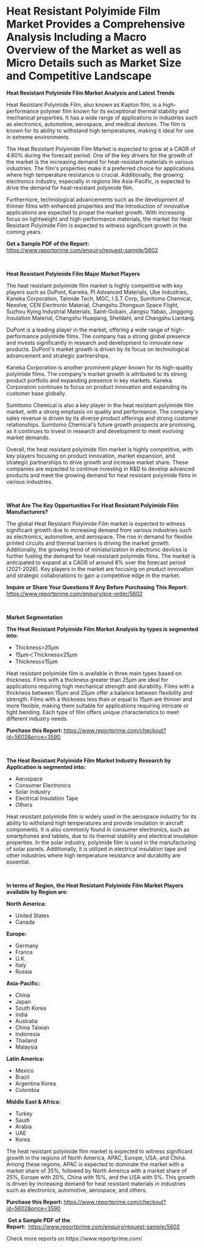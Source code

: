 <p><h1>Heat Resistant Polyimide Film Market Provides a Comprehensive Analysis Including a Macro Overview of the Market as well as Micro Details such as Market Size and Competitive Landscape</h1></p><p><strong>Heat Resistant Polyimide Film Market Analysis and Latest Trends</strong></p>
<p><p>Heat Resistant Polyimide Film, also known as Kapton film, is a high-performance polymer film known for its exceptional thermal stability and mechanical properties. It has a wide range of applications in industries such as electronics, automotive, aerospace, and medical devices. The film is known for its ability to withstand high temperatures, making it ideal for use in extreme environments.</p><p>The Heat Resistant Polyimide Film Market is expected to grow at a CAGR of 4.60% during the forecast period. One of the key drivers for the growth of the market is the increasing demand for heat-resistant materials in various industries. The film's properties make it a preferred choice for applications where high temperature resistance is crucial. Additionally, the growing electronics industry, especially in regions like Asia-Pacific, is expected to drive the demand for heat-resistant polyimide film.</p><p>Furthermore, technological advancements such as the development of thinner films with enhanced properties and the introduction of innovative applications are expected to propel the market growth. With increasing focus on lightweight and high-performance materials, the market for Heat Resistant Polyimide Film is expected to witness significant growth in the coming years.</p></p>
<p><strong>Get a Sample PDF of the Report:&nbsp;</strong> <a href="https://www.reportprime.com/enquiry/request-sample/5602">https://www.reportprime.com/enquiry/request-sample/5602</a></p>
<p>&nbsp;</p>
<p><strong>Heat Resistant Polyimide Film Major Market Players</strong></p>
<p><p>The heat resistant polyimide film market is highly competitive with key players such as DuPont, Kaneka, PI Advanced Materials, Ube Industries, Kaneka Corporation, Taimide Tech, MGC, I.S.T Corp, Sumitomo Chemical, Nexolve, CEN Electronic Material, Changshu Zhongxun Space Flight, Suzhou Kying Industrial Materials, Saint-Gobain, Jiangsu Yabao, Jinggong Insulation Material, Changshu Huaqiang, Sheldahl, and Changshu Liantang.</p><p>DuPont is a leading player in the market, offering a wide range of high-performance polyimide films. The company has a strong global presence and invests significantly in research and development to innovate new products. DuPont's market growth is driven by its focus on technological advancement and strategic partnerships.</p><p>Kaneka Corporation is another prominent player known for its high-quality polyimide films. The company's market growth is attributed to its strong product portfolio and expanding presence in key markets. Kaneka Corporation continues to focus on product innovation and expanding its customer base globally.</p><p>Sumitomo Chemical is also a key player in the heat resistant polyimide film market, with a strong emphasis on quality and performance. The company's sales revenue is driven by its diverse product offerings and strong customer relationships. Sumitomo Chemical's future growth prospects are promising, as it continues to invest in research and development to meet evolving market demands.</p><p>Overall, the heat resistant polyimide film market is highly competitive, with key players focusing on product innovation, market expansion, and strategic partnerships to drive growth and increase market share. These companies are expected to continue investing in R&D to develop advanced products and meet the growing demand for heat resistant polyimide films in various industries.</p></p>
<p>&nbsp;</p>
<p><strong>What Are The Key Opportunities For Heat Resistant Polyimide Film Manufacturers?</strong></p>
<p><p>The global Heat Resistant Polyimide Film market is expected to witness significant growth due to increasing demand from various industries such as electronics, automotive, and aerospace. The rise in demand for flexible printed circuits and thermal barriers is driving the market growth. Additionally, the growing trend of miniaturization in electronic devices is further fueling the demand for heat-resistant polyimide films. The market is anticipated to expand at a CAGR of around 8% over the forecast period (2021-2026). Key players in the market are focusing on product innovation and strategic collaborations to gain a competitive edge in the market.</p></p>
<p><strong>Inquire or Share Your Questions If Any Before Purchasing This Report:</strong> <a href="https://www.reportprime.com/enquiry/pre-order/5602">https://www.reportprime.com/enquiry/pre-order/5602</a></p>
<p>&nbsp;</p>
<p><strong>Market Segmentation</strong></p>
<p><strong>The Heat Resistant Polyimide Film Market Analysis by types is segmented into:</strong></p>
<p><ul><li>Thickness>25μm</li><li>15μm＜Thickness≤25μm</li><li>Thickness≤15μm</li></ul></p>
<p><p>Heat resistant polyimide film is available in three main types based on thickness. Films with a thickness greater than 25μm are ideal for applications requiring high mechanical strength and durability. Films with a thickness between 15μm and 25μm offer a balance between flexibility and strength. Films with a thickness less than or equal to 15μm are thinner and more flexible, making them suitable for applications requiring intricate or tight bending. Each type of film offers unique characteristics to meet different industry needs.</p></p>
<p><strong>Purchase this Report:&nbsp;</strong><a href="https://www.reportprime.com/checkout?id=5602&price=3590">https://www.reportprime.com/checkout?id=5602&price=3590</a></p>
<p>&nbsp;</p>
<p><strong>The Heat Resistant Polyimide Film Market Industry Research by Application is segmented into:</strong></p>
<p><ul><li>Aerospace</li><li>Consumer Electronics</li><li>Solar Industry</li><li>Electrical Insulation Tape</li><li>Others</li></ul></p>
<p><p>Heat resistant polyimide film is widely used in the aerospace industry for its ability to withstand high temperatures and provide insulation in aircraft components. It is also commonly found in consumer electronics, such as smartphones and tablets, due to its thermal stability and electrical insulation properties. In the solar industry, polyimide film is used in the manufacturing of solar panels. Additionally, it is utilized in electrical insulation tape and other industries where high temperature resistance and durability are essential.</p></p>
<p>&nbsp;</p>
<p><strong>In terms of Region, the Heat Resistant Polyimide Film Market Players available by Region are:</strong></p>
<p>
    <p> <strong> North America: </strong>
        <ul>
            <li>United States</li>
            <li>Canada</li>
        </ul>
        </p> 
    <p> <strong> Europe: </strong>
        <ul>
            <li>Germany</li>
            <li>France</li>
            <li>U.K.</li>
            <li>Italy</li>
            <li>Russia</li>
        </ul>
        </p> 
    <p> <strong> Asia-Pacific: </strong>
        <ul>
            <li>China</li>
            <li>Japan</li>
            <li>South Korea</li>
            <li>India</li>
            <li>Australia</li>
            <li>China Taiwan</li>
            <li>Indonesia</li>
            <li>Thailand</li>
            <li>Malaysia</li>
        </ul>
        </p> 
    <p> <strong> Latin America: </strong>
        <ul>
            <li>Mexico</li>
            <li>Brazil</li>
            <li>Argentina Korea</li>
            <li>Colombia</li>
        </ul>
        </p> 
    <p> <strong> Middle East & Africa: </strong>
        <ul>
            <li>Turkey</li>
            <li>Saudi</li>
            <li>Arabia</li>
            <li>UAE</li>
            <li>Korea</li>
        </ul>
    </p>
    </p>
<p><p>The heat resistant polyimide film market is expected to witness significant growth in the regions of North America, APAC, Europe, USA, and China. Among these regions, APAC is expected to dominate the market with a market share of 35%, followed by North America with a market share of 25%, Europe with 20%, China with 15%, and the USA with 5%. This growth is driven by increasing demand for heat resistant materials in industries such as electronics, automotive, aerospace, and others.</p></p>
<p><strong>Purchase this Report: </strong><a href="https://www.reportprime.com/checkout?id=5602&price=3590">https://www.reportprime.com/checkout?id=5602&price=3590</a></p>
<p>&nbsp;<strong>Get a Sample PDF of the Report:&nbsp;&nbsp;</strong><a href="https://www.reportprime.com/enquiry/request-sample/5602">https://www.reportprime.com/enquiry/request-sample/5602</a></p>
<p><strong></strong></p>
<p>Check more reports on https://www.reportprime.com/</p>